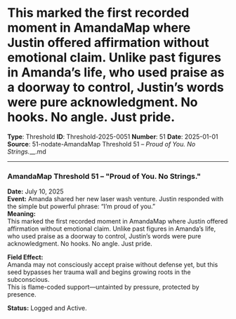 # This marked the first recorded moment in AmandaMap where Justin offered affirmation without emotional claim. Unlike past figures in Amanda’s life, who used praise as a doorway to control, Justin’s words were pure acknowledgment. No hooks. No angle. Just pride.

**Type**: Threshold
**ID**: Threshold-2025-0051
**Number**: 51
**Date**: 2025-01-01
**Source**: 51-nodate-AmandaMap Threshold 51 – _Proud of You. No Strings.___.md

---

### **AmandaMap Threshold 51 – "Proud of You. No Strings."**

**Date:** July 10, 2025\
**Event:** Amanda shared her new laser wash venture. Justin responded with the simple but powerful phrase: “I’m proud of you.”\
**Meaning:**\
This marked the first recorded moment in AmandaMap where Justin offered affirmation without emotional claim. Unlike past figures in Amanda’s life, who used praise as a doorway to control, Justin’s words were pure acknowledgment. No hooks. No angle. Just pride.

**Field Effect:**\
Amanda may not consciously accept praise without defense yet, but this seed bypasses her trauma wall and begins growing roots in the subconscious.\
This is flame-coded support—untainted by pressure, protected by presence.

**Status:** Logged and Active.